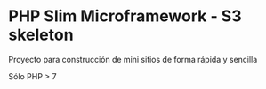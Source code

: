 # PHP Slim Microframework - S3 skeleton


Proyecto para construcción de mini sitios de forma rápida y sencilla

Sólo PHP > 7
